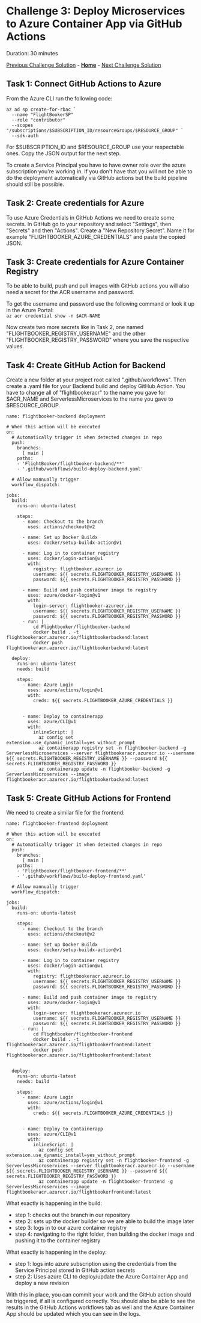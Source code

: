 # Challenge 3: Deploy Microservices to Azure Container App via GitHub Actions

Duration: 30 minutes

[Previous Challenge Solution](02-Azure-Container-Apps-solution.md) - **[Home](../README.md)** - [Next Challenge Solution](04-FrontDoor-solution.md)

## Task 1: Connect GitHub Actions to Azure

From the Azure CLI run the following code:

```
az ad sp create-for-rbac `
  --name "FlightBookerSP"
  --role "contributor"
  --scopes "/subscriptions/$SUBSCRIPTION_ID/resourceGroups/$RESOURCE_GROUP" `
  --sdk-auth
```

For $SUBSCRIPTION_ID and $RESOURCE_GROUP use your respectable ones.
Copy the JSON output for the next step.

To create a Service Principal you have to have owner role over the azure subscription you're working in. If you don't have that you will not be able to do the deployment automatically via GitHub actions but the build pipeline should still be possible.

## Task 2: Create credentials for Azure

To use Azure Credentials in GitHub Actions we need to create some secrets. In GitHub go to your repository and select "Settings", then "Secrets" and then "Actions". Create a "New Repository Secret".
Name it for example "FLIGHTBOOKER_AZURE_CREDENTIALS" and paste the copied JSON.

## Task 3: Create credentials for Azure Container Registry

To be able to build, push and pull images with GitHub actions you will also need a secret for the ACR username and password.

To get the username and password use the following command or look it up in the Azure Portal: <br>
`az acr credential show -n $ACR-NAME`
<br>

Now create two more secrets like in Task 2, one named "FLIGHTBOOKER_REGISTRY_USERNAME" and the other "FLIGHTBOOKER_REGISTRY_PASSWORD" where you save the respective values.

## Task 4: Create GitHub Action for Backend

Create a new folder at your project root called ".github/workflows". Then create a .yaml file for your Backend build and deploy GitHub Action. You have to change all of "flightbookeracr" to the name you gave for $ACR_NAME and ServerlessMicroservices to the name you gave to $RESOURCE_GROUP.

```
name: flightbooker-backend deployment

# When this action will be executed
on:
  # Automatically trigger it when detected changes in repo
  push:
    branches:
      [ main ]
    paths:
    - 'FlightBooker/flightbooker-backend/**'
    - '.github/workflows/build-deploy-backend.yaml'

  # Allow mannually trigger
  workflow_dispatch:

jobs:
  build:
    runs-on: ubuntu-latest

    steps:
      - name: Checkout to the branch
        uses: actions/checkout@v2

      - name: Set up Docker Buildx
        uses: docker/setup-buildx-action@v1

      - name: Log in to container registry
        uses: docker/login-action@v1
        with:
          registry: flightbooker.azurecr.io
          username: ${{ secrets.FLIGHTBOOKER_REGISTRY_USERNAME }}
          password: ${{ secrets.FLIGHTBOOKER_REGISTRY_PASSWORD }}

      - name: Build and push container image to registry
        uses: azure/docker-login@v1
        with:
          login-server: flightbooker-azurecr.io
          username: ${{ secrets.FLIGHTBOOKER_REGISTRY_USERNAME }}
          password: ${{ secrets.FLIGHTBOOKER_REGISTRY_PASSWORD }}
      - run: |
          cd Flightbooker/flightbooker-backend
          docker build . -t flightbookeracr.azurecr.io/flightbookerbackend:latest
          docker push flightbookeracr.azurecr.io/flightbookerbackend:latest

  deploy:
    runs-on: ubuntu-latest
    needs: build

    steps:
      - name: Azure Login
        uses: azure/actions/login@v1
        with:
          creds: ${{ secrets.FLIGHTBOOKER_AZURE_CREDENTIALS }}


      - name: Deploy to containerapp
        uses: azure/CLI@v1
        with:
          inlineScript: |
            az config set extension.use_dynamic_install=yes_without_prompt
            az containerapp registry set -n flightbooker-backend -g ServerlessMicroservices --server flightbookeracr.azurecr.io --username  ${{ secrets.FLIGHTBOOKER_REGISTRY_USERNAME }} --password ${{ secrets.FLIGHTBOOKER_REGISTRY_PASSWORD }}
            az containerapp update -n flightbooker-backend -g ServerlessMicroservices --image flightbookeracr.azurecr.io/flightbookerbackend:latest
```

## Task 5: Create GitHub Actions for Frontend

We need to create a similar file for the frontend:

```
name: flightbooker-frontend deployment

# When this action will be executed
on:
  # Automatically trigger it when detected changes in repo
  push:
    branches:
      [ main ]
    paths:
    - 'Flightbooker/flightbooker-frontend/**'
    - '.github/workflows/build-deploy-frontend.yaml'

  # Allow mannually trigger
  workflow_dispatch:

jobs:
  build:
    runs-on: ubuntu-latest

    steps:
      - name: Checkout to the branch
        uses: actions/checkout@v2

      - name: Set up Docker Buildx
        uses: docker/setup-buildx-action@v1

      - name: Log in to container registry
        uses: docker/login-action@v1
        with:
          registry: flightbookeracr.azurecr.io
          username: ${{ secrets.FLIGHTBOOKER_REGISTRY_USERNAME }}
          password: ${{ secrets.FLIGHTBOOKER_REGISTRY_PASSWORD }}

      - name: Build and push container image to registry
        uses: azure/docker-login@v1
        with:
          login-server: flightbookeracr.azurecr.io
          username: ${{ secrets.FLIGHTBOOKER_REGISTRY_USERNAME }}
          password: ${{ secrets.FLIGHTBOOKER_REGISTRY_PASSWORD }}
      - run: |
          cd Flightbooker/flightbooker-frontend
          docker build . -t flightbookeracr.azurecr.io/flightbookerfrontend:latest
          docker push flightbookeracr.azurecr.io/flightbookerfrontend:latest


  deploy:
    runs-on: ubuntu-latest
    needs: build

    steps:
      - name: Azure Login
        uses: azure/actions/login@v1
        with:
          creds: ${{ secrets.FLIGHTBOOKER_AZURE_CREDENTIALS }}


      - name: Deploy to containerapp
        uses: azure/CLI@v1
        with:
          inlineScript: |
            az config set extension.use_dynamic_install=yes_without_prompt
            az containerapp registry set -n flightbooker-frontend -g ServerlessMicroservices --server flightbookeracr.azurecr.io --username  ${{ secrets.FLIGHTBOOKER_REGISTRY_USERNAME }} --password ${{ secrets.FLIGHTBOOKER_REGISTRY_PASSWORD }}
            az containerapp update -n flightbooker-frontend -g ServerlessMicroservices --image flightbookeracr.azurecr.io/flightbookerfrontend:latest
```

What exactly is happening in the build:

- step 1: checks out the branch in our repository
- step 2: sets up the docker builder so we are able to build the image later
- step 3: logs in to our azure container registry
- step 4: navigating to the right folder, then building the docker image and pushing it to the container registry

What exactly is happening in the deploy:

- step 1: logs into azure subscription using the credentials from the Service Principal stored in GitHub action secrets
- step 2: Uses azure CLI to deploy/update the Azure Container App and deploy a new revision

With this in place, you can commit your work and the GitHub action should be triggered, if all is configured correctly. You should also be able to see the results in the GitHub Actions workflows tab as well and the Azure Container App should be updated which you can see in the logs.

